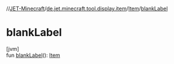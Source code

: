 //[JET-Minecraft](../../../index.md)/[de.jet.minecraft.tool.display.item](../index.md)/[Item](index.md)/[blankLabel](blank-label.md)

# blankLabel

[jvm]\
fun [blankLabel](blank-label.md)(): [Item](index.md)
